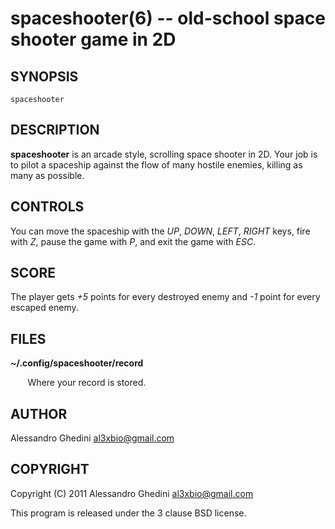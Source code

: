 spaceshooter(6) -- old-school space shooter game in 2D
===================================================

## SYNOPSIS

`spaceshooter`

## DESCRIPTION

**spaceshooter** is an arcade style, scrolling space shooter in 2D. Your job
is to pilot a spaceship against the flow of many hostile enemies, killing as
many as possible.

## CONTROLS ##

You can move the spaceship with the *UP*, *DOWN*, *LEFT*, *RIGHT* keys, 
fire with *Z*, pause the game with *P*, and exit the game with *ESC*.

## SCORE ##

The player gets *+5* points for every destroyed enemy and *-1* point
for every escaped enemy.

## FILES ##

**~/.config/spaceshooter/record**

&nbsp;&nbsp;&nbsp;&nbsp;&nbsp;&nbsp;
Where your record is stored.

## AUTHOR ##

Alessandro Ghedini <al3xbio@gmail.com>

## COPYRIGHT ##

Copyright (C) 2011 Alessandro Ghedini <al3xbio@gmail.com>

This program is released under the 3 clause BSD license.
